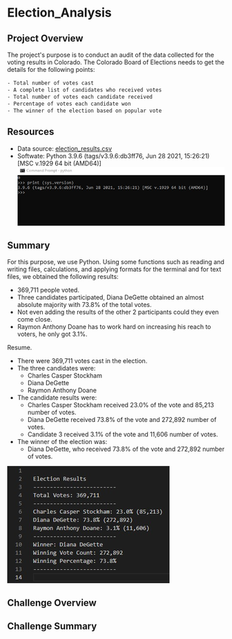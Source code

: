 # Election_Analysis

## Project Overview
The project's purpose is to conduct an audit of the data collected for the voting results in Colorado. The  Colorado Board of Elections needs to get the details for the following points:

    - Total number of votes cast
    - A complete list of candidates who received votes
    - Total number of votes each candidate received
    - Percentage of votes each candidate won
    - The winner of the election based on popular vote

## Resources 
- Data source: [election_results.csv](Resources/election_results.csv)
- Softwate: Python 3.9.6 (tags/v3.9.6:db3ff76, Jun 28 2021, 15:26:21) [MSC v.1929 64 bit (AMD64)] 
![image](Resources/PythonVer.jpg)

## Summary

For this purpose, we use Python. Using some functions such as reading and writing files, calculations, and applying formats for the terminal and for text files, we obtained the following results:

- 369,711 people voted.
- Three candidates participated, Diana DeGette obtained an almost absolute majority with 73.8% of the total votes.
- Not even adding the results of the other 2 participants could they even come close.
- Raymon Anthony Doane has to work hard on increasing his reach to voters, he only got 3.1%.

Resume.

* There were 369,711 votes cast in the election.
* The three candidates were:
    * Charles Casper Stockham
    * Diana DeGette
    * Raymon Anthony Doane
* The candidate results were:
    * Charles Casper Stockham received 23.0% of the vote and 85,213 number of votes.
    * Diana DeGette received 73.8% of the vote and 272,892 number of votes.
    * Candidate 3 received 3.1% of the vote and 11,606 number of votes.
* The winner of the election was:
    * Diana DeGette, who received 73.8% of the vote and 272,892 number of votes.

![image](Resources/Voting_Resultsjpg.jpg)


## Challenge Overview
## Challenge Summary

